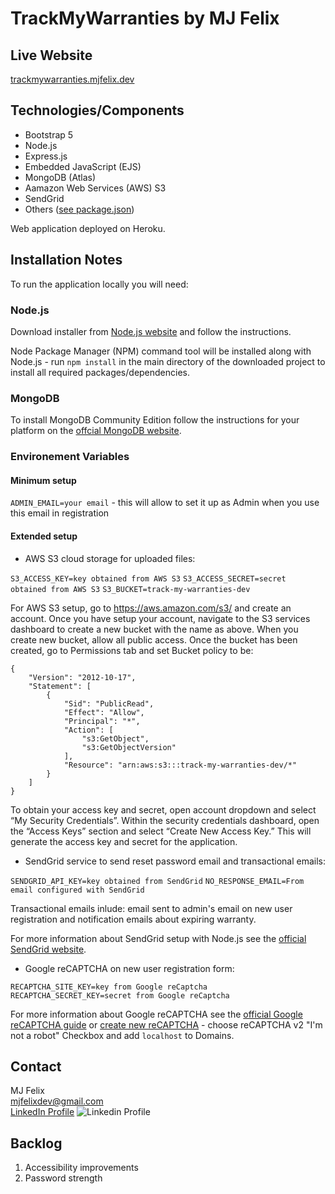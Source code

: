 # TrackMyWarranties by MJ Felix

## Live Website

[trackmywarranties.mjfelix.dev](https://trackmywarranties.mjfelix.dev)


## Technologies/Components

 - Bootstrap 5
 - Node.js
 - Express.js
 - Embedded JavaScript (EJS)
 - MongoDB (Atlas)
 - Aamazon Web Services (AWS) S3
 - SendGrid
 - Others ([see package.json](https://github.com/mj-felix/track-my-warranties/blob/main/package.json))

 Web application deployed on Heroku.

## Installation Notes

To run the application locally you will need:

### Node.js

Download installer from [Node.js website](https://nodejs.org/en/download/) and follow the instructions.

Node Package Manager (NPM) command tool will be installed along with Node.js - run `npm install` in the main directory of the downloaded project to install all required packages/dependencies.

### MongoDB

To install MongoDB Community Edition follow the instructions for your platform on the [offcial MongoDB website](https://docs.mongodb.com/manual/administration/install-community/).

### Environement Variables

#### Minimum setup

`ADMIN_EMAIL=your email` - this will allow to set it up as Admin when you use this email in registration

#### Extended setup

- AWS S3 cloud storage for uploaded files:

`S3_ACCESS_KEY=key obtained from AWS S3`
`S3_ACCESS_SECRET=secret obtained from AWS S3`
`S3_BUCKET=track-my-warranties-dev`

For AWS S3 setup, go to https://aws.amazon.com/s3/ and create an account. Once you have setup your account, navigate to the S3 services dashboard to create a new bucket with the name as above. When you create new bucket, allow all public access. Once the bucket has been created, go to Permissions tab and set Bucket policy to be:

    {
        "Version": "2012-10-17",
        "Statement": [
            {
                "Sid": "PublicRead",
                "Effect": "Allow",
                "Principal": "*",
                "Action": [
                    "s3:GetObject",
                    "s3:GetObjectVersion"
                ],
                "Resource": "arn:aws:s3:::track-my-warranties-dev/*"
            }
        ]
    }

To obtain your access key and secret, open account dropdown and select “My Security Credentials”. Within the security credentials dashboard, open the “Access Keys” section and select “Create New Access Key.” This will generate the access key and secret for the application.

- SendGrid service to send reset password email and transactional emails:

`SENDGRID_API_KEY=key obtained from SendGrid`
`NO_RESPONSE_EMAIL=From email configured with SendGrid`

Transactional emails inlude: email sent to admin's email on new user registration and notification emails about expiring warranty.

For more information about SendGrid setup with Node.js see the [official SendGrid website](https://sendgrid.com/docs/for-developers/sending-email/quickstart-nodejs/).

- Google reCAPTCHA on new user registration form:

`RECAPTCHA_SITE_KEY=key from Google reCaptcha`
`RECAPTCHA_SECRET_KEY=secret from Google reCaptcha`

For more information about Google reCAPTCHA see the [official Google reCAPTCHA guide](https://developers.google.com/recaptcha/intro) or [create new reCAPTCHA](https://www.google.com/recaptcha/admin/create) - choose reCAPTCHA v2 "I'm not a robot" Checkbox and add `localhost` to Domains.
 
## Contact

MJ Felix<br>
mjfelixdev@gmail.com<br>
[LinkedIn Profile](https://www.linkedin.com/in/mjfelix/) ![Linkedin Profile](https://i.stack.imgur.com/gVE0j.png)

## Backlog

 1. Accessibility improvements
 2. Password strength